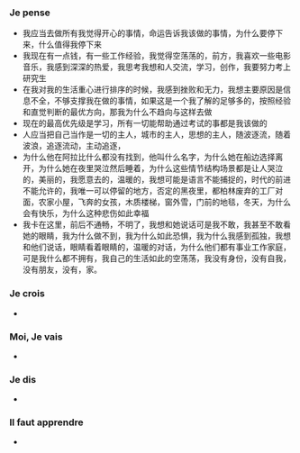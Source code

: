 ### Je pense
- 我应当去做所有我觉得开心的事情，命运告诉我该做的事情，为什么要停下来，什么值得我停下来
- 我现在有一点钱，有一些工作经验，我觉得空荡荡的，前方，我喜欢一些电影音乐，我感到深深的热爱，我思考我想和人交流，学习，创作，我要努力考上研究生
- 在我对我的生活重心进行排序的时候，我感到挫败和无力，我想主要原因是信息不全，不够支撑我在做的事情，如果这是一个我了解的足够多的，按照经验和直觉判断的最优方向，那我为什么不趋向与这样去做
- 现在的最高优先级是学习，所有一切能帮助通过考试的事都是我该做的
- 人应当把自己当作是一切的主人，城市的主人，思想的主人，随波逐流，随着波浪，追逐流动，主动追逐，
- 为什么他在阿拉比什么都没有找到，他叫什么名字，为什么她在船边选择离开，为什么她在夜里哭泣然后睡着，为什么这些情节结构场景都是让人哭泣的，美丽的，我愿意去的，温暖的，我想可能是语言不能捕捉的，时代的前进不能允许的，我唯一可以停留的地方，否定的黑夜里，都柏林废弃的工厂对面，农家小屋，飞奔的女孩，木质楼梯，窗外雪，门前的地毯，冬天，为什么会有快乐，为什么这种悲伤如此幸福
- 我卡在这里，前后不通畅，不明了，我想和她说话可是我不敢，我甚至不敢看她的眼睛，我为什么做不到，我为什么如此恐惧，我为什么我感到孤独，我想和他们说话，眼睛看着眼睛的，温暖的对话，为什么他们都有事业工作家庭，可是我什么都不拥有，我自己的生活如此的空荡荡，我没有身份，没有自我，没有朋友，没有，家。




### Je crois
- 


### Moi, Je vais
- 


### Je dis
- 


### Il faut apprendre
- 